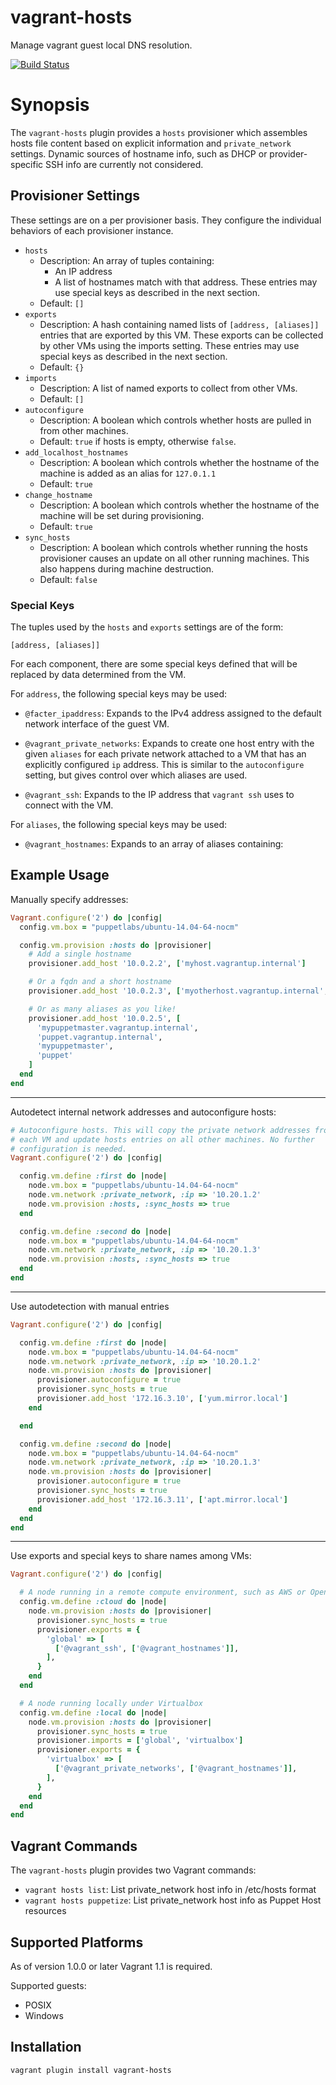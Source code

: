 vagrant-hosts
=============

Manage vagrant guest local DNS resolution.

[![Build Status](https://travis-ci.org/oscar-stack/vagrant-hosts.svg?branch=master)](https://travis-ci.org/oscar-stack/vagrant-hosts)

Synopsis
========

The `vagrant-hosts` plugin provides a `hosts` provisioner which assembles hosts file content based on explicit information and `private_network` settings. Dynamic sources of hostname info, such as DHCP or provider-specific SSH info are currently not considered.


Provisioner Settings
--------------------

These settings are on a per provisioner basis. They configure the individual
behaviors of each provisioner instance.

  * `hosts`
    * Description: An array of tuples containing:
      - An IP address
      - A list of hostnames match with that address.
      These entries may use special keys as described in the next section.
    * Default: `[]`
  * `exports`
    * Description: A hash containing named lists of `[address, [aliases]]`
      entries that are exported by this VM. These exports can be collected
      by other VMs using the imports setting. These entries may use special
      keys as described in the next section.
    * Default: `{}`
  * `imports`
    * Description: A list of named exports to collect from other VMs.
    * Default: `[]`
  * `autoconfigure`
    * Description: A boolean which controls whether hosts are pulled in from other machines.
    * Default: `true` if hosts is empty, otherwise `false`.
  * `add_localhost_hostnames`
    * Description: A boolean which controls whether the hostname of the machine is added as an alias for `127.0.1.1`
    * Default: `true`
  * `change_hostname`
    * Description: A boolean which controls whether the hostname of the machine will be set during provisioning.
    * Default: `true`
  * `sync_hosts`
    * Description: A boolean which controls whether running the hosts provisioner causes an update on all other running machines.
      This also happens during machine destruction.
    * Default: `false`

### Special Keys

The tuples used by the `hosts` and `exports` settings are of the form:

    [address, [aliases]]

For each component, there are some special keys defined that will be replaced by
data determined from the VM.

For `address`, the following special keys may be used:

  - `@facter_ipaddress`: Expands to the IPv4 address assigned to the
    default network interface of the guest VM.

  - `@vagrant_private_networks`: Expands to create one host entry with the given
    `aliases` for each private network attached to a VM that has an explicitly
    configured `ip` address. This is similar to the `autoconfigure` setting, but
    gives control over which aliases are used.

  - `@vagrant_ssh`: Expands to the IP address that `vagrant ssh` uses to connect
    with the VM.

For `aliases`, the following special keys may be used:

  - `@vagrant_hostnames`: Expands to an array of aliases containing:
        <vm hostname> <first component of vm hostname> <vm name>


Example Usage
-------------

Manually specify addresses:

```ruby
Vagrant.configure('2') do |config|
  config.vm.box = "puppetlabs/ubuntu-14.04-64-nocm"

  config.vm.provision :hosts do |provisioner|
    # Add a single hostname
    provisioner.add_host '10.0.2.2', ['myhost.vagrantup.internal']

    # Or a fqdn and a short hostname
    provisioner.add_host '10.0.2.3', ['myotherhost.vagrantup.internal', 'myotherhost']

    # Or as many aliases as you like!
    provisioner.add_host '10.0.2.5', [
      'mypuppetmaster.vagrantup.internal',
      'puppet.vagrantup.internal',
      'mypuppetmaster',
      'puppet'
    ]
  end
end
```

- - -

Autodetect internal network addresses and autoconfigure hosts:

```ruby
# Autoconfigure hosts. This will copy the private network addresses from
# each VM and update hosts entries on all other machines. No further
# configuration is needed.
Vagrant.configure('2') do |config|

  config.vm.define :first do |node|
    node.vm.box = "puppetlabs/ubuntu-14.04-64-nocm"
    node.vm.network :private_network, :ip => '10.20.1.2'
    node.vm.provision :hosts, :sync_hosts => true
  end

  config.vm.define :second do |node|
    node.vm.box = "puppetlabs/ubuntu-14.04-64-nocm"
    node.vm.network :private_network, :ip => '10.20.1.3'
    node.vm.provision :hosts, :sync_hosts => true
  end
end
```

- - -

Use autodetection with manual entries

```ruby
Vagrant.configure('2') do |config|

  config.vm.define :first do |node|
    node.vm.box = "puppetlabs/ubuntu-14.04-64-nocm"
    node.vm.network :private_network, :ip => '10.20.1.2'
    node.vm.provision :hosts do |provisioner|
      provisioner.autoconfigure = true
      provisioner.sync_hosts = true
      provisioner.add_host '172.16.3.10', ['yum.mirror.local']
    end

  end

  config.vm.define :second do |node|
    node.vm.box = "puppetlabs/ubuntu-14.04-64-nocm"
    node.vm.network :private_network, :ip => '10.20.1.3'
    node.vm.provision :hosts do |provisioner|
      provisioner.autoconfigure = true
      provisioner.sync_hosts = true
      provisioner.add_host '172.16.3.11', ['apt.mirror.local']
    end
  end
end
```

- - -

Use exports and special keys to share names among VMs:

```ruby
Vagrant.configure('2') do |config|

  # A node running in a remote compute environment, such as AWS or OpenStack.
  config.vm.define :cloud do |node|
    node.vm.provision :hosts do |provisioner|
      provisioner.sync_hosts = true
      provisioner.exports = {
        'global' => [
          ['@vagrant_ssh', ['@vagrant_hostnames']],
        ],
      }
    end
  end

  # A node running locally under Virtualbox
  config.vm.define :local do |node|
    node.vm.provision :hosts do |provisioner|
      provisioner.sync_hosts = true
      provisioner.imports = ['global', 'virtualbox']
      provisioner.exports = {
        'virtualbox' => [
          ['@vagrant_private_networks', ['@vagrant_hostnames']],
        ],
      }
    end
  end
end
```

Vagrant Commands
----------------

The `vagrant-hosts` plugin provides two Vagrant commands:

  - `vagrant hosts list`: List private_network host info in /etc/hosts format
  - `vagrant hosts puppetize`: List private_network host info as Puppet Host resources

Supported Platforms
-------------------

As of version 1.0.0 or later Vagrant 1.1 is required.

Supported guests:

  * POSIX
  * Windows

Installation
------------

    vagrant plugin install vagrant-hosts

